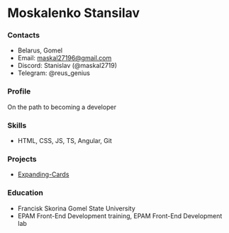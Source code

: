 # Moskalenko Stansilav

### Contacts 

- Belarus, Gomel
- Email: maskal27196@gmail.com
- Discord: Stanislav (@maskal2719)
- Telegram: @reus_genius


### Profile

On the path to becoming a developer


### Skills


- HTML, CSS, JS, TS, Angular, Git


### Projects

- [Expanding-Cards](https://maskal2719.github.io/Expanding-Cards/)



### Education

- Francisk Skorina Gomel State University
- EPAM Front-End Development training, EPAM Front-End Development lab 

